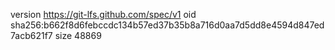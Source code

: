 version https://git-lfs.github.com/spec/v1
oid sha256:b662f8d6febccdc134b57ed37b35b8a716d0aa7d5dd8e4594d847ed7acb621f7
size 48869
